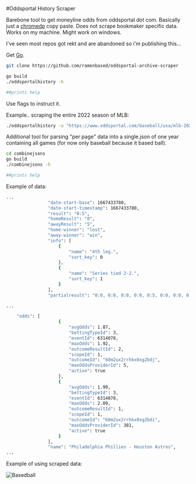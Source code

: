 #Oddsportal History Scraper

Barebone tool to get moneyline odds from oddsportal dot com. Basically just a [chromedp](https://github.com/chromedp/chromedp) copy paste. Does not scrape bookmaker specific data. Works on my machine. Might work on windows. 

I've seen most repos got rekt and are abandoned so i'm publishing this... 

Get [Go](https://go.dev).

```bash
git clone https://github.com/ramenbased/oddsportal-archive-scraper
```

```bash
go build
./oddsportalhistory -h

##prints help
```
Use flags to instruct it.

Example.. scraping the entire 2022 season of MLB:

```bash
./oddsportalhistory -u "https://www.oddsportal.com/baseball/usa/mlb-2022/results/#/page/" -p 55 -s "MLB2022-"
```

Additional tool for parsing "per page" data into a single.json of one year containing all games (for now only baseball because it based ball).

```bash
cd combinejsons
go build
./combinejsons -h

##prints help
```
Example of data:

```bash
...
                "date-start-base": 1667433780,
                "date-start-timestamp": 1667433780,
                "result": "0:5",
                "homeResult": "0",
                "awayResult": "5",
                "home-winner": "lost",
                "away-winner": "win",
                "info": [
                    {
                        "name": "4th leg.",
                        "sort_key": 0
                    },
                    {
                        "name": "Series tied 2-2.",
                        "sort_key": 1
                    }
                ],
                "partialresult": "0:0, 0:0, 0:0, 0:0, 0:5, 0:0, 0:0, 0:0, 0:0",

...

    "odds": [
                    {
                        "avgOdds": 1.87,
                        "bettingTypeId": 3,
                        "eventId": 6314078,
                        "maxOdds": 1.92,
                        "outcomeResultId": 2,
                        "scopeId": 1,
                        "outcomeId": "60m2ux2rrhkx0xg2bdj",
                        "maxOddsProviderId": 5,
                        "active": true
                    },
                    {
                        "avgOdds": 1.99,
                        "bettingTypeId": 3,
                        "eventId": 6314078,
                        "maxOdds": 2.09,
                        "outcomeResultId": 1,
                        "scopeId": 1,
                        "outcomeId": "60m2ux2rrhkx0xg2bdi",
                        "maxOddsProviderId": 381,
                        "active": true
                    }
                ],
                "name": "Philadelphia Phillies - Houston Astros",
...

```

Example of using scraped data:

![Basedball](https://i.imgur.com/dKwvJAj.png)
